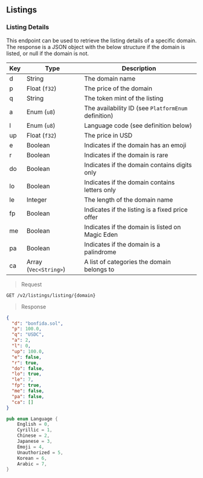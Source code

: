 ## Listings

### Listing Details

This endpoint can be used to retrieve the listing details of a specific domain. The response is a JSON object with the below structure if the domain is listed, or null if the domain is not.

| Key | Type                  | Description                                         |
| --- | --------------------- | --------------------------------------------------- |
| d   | String                | The domain name                                     |
| p   | Float (`f32`)         | The price of the domain                             |
| q   | String                | The token mint of the listing                       |
| a   | Enum (`u8`)           | The availability ID (see `PlatformEnum` definition) |
| l   | Enum (`u8`)           | Language code (see definition below)                |
| up  | Float (`f32`)         | The price in USD                                    |
| e   | Boolean               | Indicates if the domain has an emoji                |
| r   | Boolean               | Indicates if the domain is rare                     |
| do  | Boolean               | Indicates if the domain contains digits only        |
| lo  | Boolean               | Indicates if the domain contains letters only       |
| le  | Integer               | The length of the domain name                       |
| fp  | Boolean               | Indicates if the listing is a fixed price offer     |
| me  | Boolean               | Indicates if the domain is listed on Magic Eden     |
| pa  | Boolean               | Indicates if the domain is a palindrome             |
| ca  | Array (`Vec<String>`) | A list of categories the domain belongs to          |

> Request

```
GET /v2/listings/listing/{domain}
```

> Response

```json
{
  "d": "bonfida.sol",
  "p": 100.0,
  "q": "USDC",
  "a": 2,
  "l": 0,
  "up": 100.0,
  "e": false,
  "r": true,
  "do": false,
  "lo": true,
  "le": 7,
  "fp": true,
  "me": false,
  "pa": false,
  "ca": []
}
```

```rust
pub enum Language {
    English = 0,
    Cyrillic = 1,
    Chinese = 2,
    Japanese = 3,
    Emoji = 4,
    Unauthorized = 5,
    Korean = 6,
    Arabic = 7,
}
```
